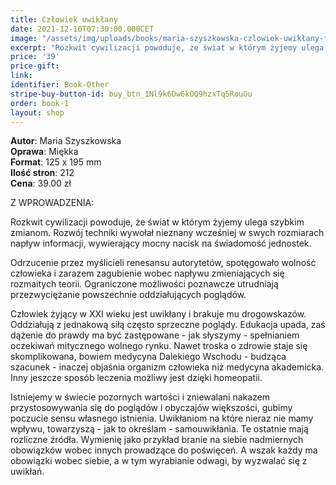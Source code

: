 ```yaml
---
title: Człowiek uwikłany
date: 2021-12-10T07:30:00.000CET
image: "/assets/img/uploads/books/maria-szyszkowska-czlowiek-uwikłany-fundacja-nowe-teraz-sklep-charytatywny.jpg"
excerpt: "Rozkwit cywilizacji powoduje, że świat w którym żyjemy ulega szybkim zmianom. Rozwój techniki wywołał nieznany wcześniej w swych rozmiarach napływ informacji..."
price: '39' 
price-gift: 
link: 
identifier: Book-Other
stripe-buy-button-id: buy_btn_1Nl9k6Dw6kOQ9hzxTq5RouGu
order: book-1
layout: shop
---
```

 
**Autor**: Maria Szyszkowska      
**Oprawa**: Miękka      
**Format**: 125 x 195 mm  
**Ilość stron**: 212     
**Cena**: 39.00 zł

Z WPROWADZENIA:

Rozkwit cywilizacji powoduje, że świat w którym żyjemy ulega szybkim zmianom. Rozwój techniki wywołał nieznany wcześniej w swych rozmiarach napływ informacji, wywierający mocny nacisk na świadomość jednostek.

Odrzucenie przez myślicieli renesansu autorytetów, spotęgowało wolność człowieka i zarazem zagubienie wobec napływu zmieniających się rozmaitych teorii. Ograniczone możliwości poznawcze utrudniają przezwyciężanie powszechnie oddziałujących poglądów.

Człowiek żyjący w XXI wieku jest uwikłany i brakuje mu drogowskazów. Oddziałują z jednakową siłą często sprzeczne poglądy. Edukacja upada, zaś dążenie do prawdy ma być zastępowane - jak słyszymy - spełnianiem oczekiwań mitycznego wolnego rynku. Nawet troska o zdrowie staje się skomplikowana, bowiem medycyna Dalekiego Wschodu - budząca szacunek - inaczej objaśnia organizm człowieka niż medycyna akademicka. Inny jeszcze sposób leczenia możliwy jest dzięki homeopatii.

Istniejemy w świecie pozornych wartości i zniewalani nakazem przystosowywania się do poglądów i obyczajów większości, gubimy poczucie sensu własnego istnienia. Uwikłaniom na które nieraz nie mamy wpływu, towarzyszą - jak to określam - samouwikłania. Te ostatnie mają rozliczne źródła. Wymienię jako przykład branie na siebie nadmiernych obowiązków wobec innych prowadzące do poświęceń. A wszak każdy ma obowiązki wobec siebie, a w tym wyrabianie odwagi, by wyzwalać się z uwikłań.

